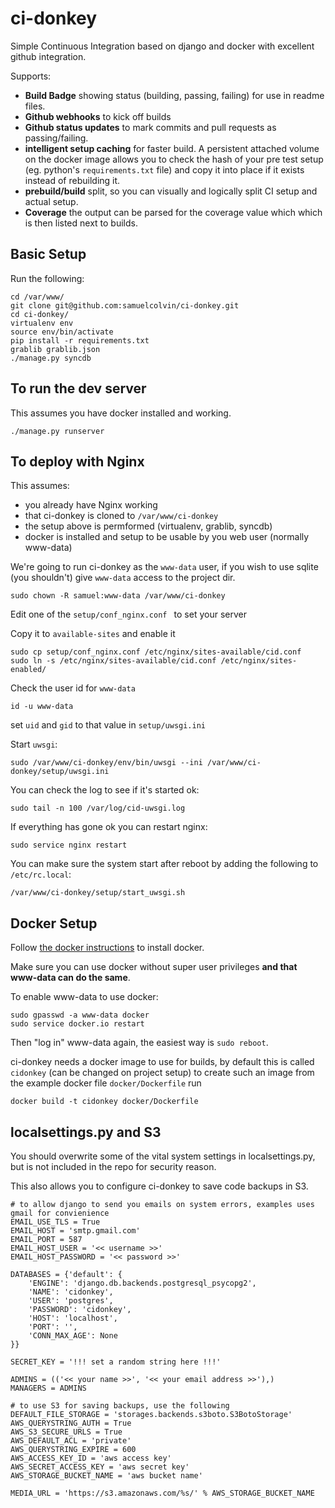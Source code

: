 ci-donkey
=======

Simple Continuous Integration based on django and docker with excellent github integration.

Supports:
* **Build Badge** showing status (building, passing, failing) for use in readme files.
* **Github webhooks** to kick off builds
* **Github status updates** to mark commits and pull requests as passing/failing.
* **intelligent setup caching** for faster build. A persistent attached volume on the docker image allows you to check the hash of your pre test setup (eg. python's `requirements.txt` file) and copy it into place if it exists instead of rebuilding it.
* **prebuild/build** split, so you can visually and logically split CI setup and actual setup.
* **Coverage** the output can be parsed for the coverage value which which is then listed next to builds.

## Basic Setup

Run the following:

    cd /var/www/
    git clone git@github.com:samuelcolvin/ci-donkey.git
    cd ci-donkey/
    virtualenv env
    source env/bin/activate
    pip install -r requirements.txt 
    grablib grablib.json
    ./manage.py syncdb

## To run the dev server

This assumes you have docker installed and working.

    ./manage.py runserver

## To deploy with Nginx

This assumes:
* you already have Nginx working 
* that ci-donkey is cloned to `/var/www/ci-donkey`
* the setup above is permformed (virtualenv, grablib, syncdb)
* docker is installed and setup to be usable by you web user (normally www-data)

We're going to run ci-donkey as the `www-data` user, if you wish to use sqlite (you shouldn't) give `www-data` access to the project dir.

    sudo chown -R samuel:www-data /var/www/ci-donkey

Edit one of the `setup/conf_nginx.conf ` to set your server

Copy it to `available-sites` and enable it

    sudo cp setup/conf_nginx.conf /etc/nginx/sites-available/cid.conf
    sudo ln -s /etc/nginx/sites-available/cid.conf /etc/nginx/sites-enabled/

Check the user id for `www-data`

    id -u www-data

set `uid` and `gid` to that value in `setup/uwsgi.ini`

Start `uwsgi`:

    sudo /var/www/ci-donkey/env/bin/uwsgi --ini /var/www/ci-donkey/setup/uwsgi.ini

You can check the log to see if it's started ok:

    sudo tail -n 100 /var/log/cid-uwsgi.log

If everything has gone ok you can restart nginx:

    sudo service nginx restart

You can make sure the system start after reboot by adding the following to `/etc/rc.local`:

    /var/www/ci-donkey/setup/start_uwsgi.sh
    
## Docker Setup

Follow [the docker instructions](https://docs.docker.com/) to install docker.

Make sure you can use docker without super user privileges **and that www-data can do the same**.

To enable www-data to use docker:

    sudo gpasswd -a www-data docker
    sudo service docker.io restart

Then "log in" www-data again, the easiest way is `sudo reboot`.

ci-donkey needs a docker image to use for builds, by default this is called `cidonkey` (can be changed on project setup) 
to create such an image from the example docker file `docker/Dockerfile` run

    docker build -t cidonkey docker/Dockerfile

## localsettings.py and S3

You should overwrite some of the vital system settings in localsettings.py, but is not included in the repo for security reason.

This also allows you to configure ci-donkey to save code backups in S3.

    # to allow django to send you emails on system errors, examples uses gmail for convienience
    EMAIL_USE_TLS = True
    EMAIL_HOST = 'smtp.gmail.com'
    EMAIL_PORT = 587
    EMAIL_HOST_USER = '<< username >>'
    EMAIL_HOST_PASSWORD = '<< password >>'
    
    DATABASES = {'default': {
        'ENGINE': 'django.db.backends.postgresql_psycopg2',
        'NAME': 'cidonkey',
        'USER': 'postgres',
        'PASSWORD': 'cidonkey',
        'HOST': 'localhost',
        'PORT': '',
        'CONN_MAX_AGE': None
    }}
    
    SECRET_KEY = '!!! set a random string here !!!'
    
    ADMINS = (('<< your name >>', '<< your email address >>'),)
    MANAGERS = ADMINS
    
    # to use S3 for saving backups, use the following
    DEFAULT_FILE_STORAGE = 'storages.backends.s3boto.S3BotoStorage'
    AWS_QUERYSTRING_AUTH = True
    AWS_S3_SECURE_URLS = True
    AWS_DEFAULT_ACL = 'private'
    AWS_QUERYSTRING_EXPIRE = 600
    AWS_ACCESS_KEY_ID = 'aws access key'
    AWS_SECRET_ACCESS_KEY = 'aws secret key'
    AWS_STORAGE_BUCKET_NAME = 'aws bucket name'
    
    MEDIA_URL = 'https://s3.amazonaws.com/%s/' % AWS_STORAGE_BUCKET_NAME
